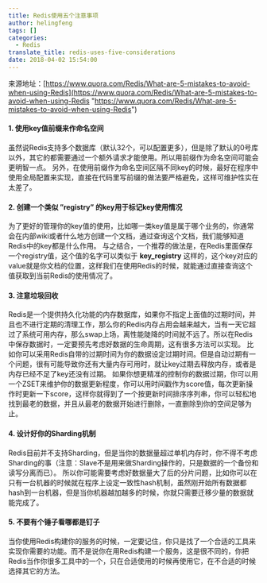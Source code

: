 ```yaml
---
title: Redis使用五个注意事项
author: helingfeng
tags: []
categories:
  - Redis
translate_title: redis-uses-five-considerations
date: 2018-04-02 15:54:00
---
```

来源地址：[https://www.quora.com/Redis/What-are-5-mistakes-to-avoid-when-using-Redis](https://www.quora.com/Redis/What-are-5-mistakes-to-avoid-when-using-Redis "https://www.quora.com/Redis/What-are-5-mistakes-to-avoid-when-using-Redis")

#### 1. 使用key值前缀来作命名空间

虽然说Redis支持多个数据库（默认32个，可以配置更多），但是除了默认的0号库以外，其它的都需要通过一个额外请求才能使用。所以用前缀作为命名空间可能会更明智一点。
另外，在使用前缀作为命名空间区隔不同key的时候，最好在程序中使用全局配置来实现，直接在代码里写前缀的做法要严格避免，这样可维护性实在太差了。

#### 2. 创建一个类似 ”registry” 的key用于标记key使用情况

为了更好的管理你的key值的使用，比如哪一类key值是属于哪个业务的，你通常会在内部wiki或者什么地方创建一个文档，通过查询这个文档，我们能够知道Redis中的key都是什么作用。
与之结合，一个推荐的做法是，在Redis里面保存一个registry值，这个值的名字可以类似于 __key_registry__ 这样的，这个key对应的value就是你文档的位置，这样我们在使用Redis的时候，就能通过直接查询这个值获取到当前Redis的使用情况了。

#### 3. 注意垃圾回收

Redis是一个提供持久化功能的内存数据库，如果你不指定上面值的过期时间，并且也不进行定期的清理工作，那么你的Redis内存占用会越来越大，当有一天它超过了系统可用内存，那么swap上场，离性能陡降的时间就不远了。所以在Redis中保存数据时，一定要预先考虑好数据的生命周期，这有很多方法可以实现。
比如你可以采用Redis自带的过期时间为你的数据设定过期时间。但是自动过期有一个问题，很有可能导致你还有大量内存可用时，就让key过期去释放内存，或者是内存已经不足了key还没有过期。
如果你想更精准的控制你的数据过期，你可以用一个ZSET来维护你的数据更新程度，你可以用时间戳作为score值，每次更新操作时更新一下score，这样你就得到了一个按更新时间排序序列串，你可以轻松地找到最老的数据，并且从最老的数据开始进行删除，一直删除到你的空间足够为止。

#### 4. 设计好你的Sharding机制

Redis目前并不支持Sharding，但是当你的数据量超过单机内存时，你不得不考虑Sharding的事（注意：Slave不是用来做Sharding操作的，只是数据的一个备份和读写分离而已）。
所以你可能需要考虑好数据量大了后的分片问题，比如你可以在只有一台机器的时候就在程序上设定一致性hash机制，虽然刚开始所有数据都hash到一台机器，但是当你机器越加越多的时候，你就只需要迁移少量的数据就能完成了。


#### 5. 不要有个锤子看哪都是钉子

当你使用Redis构建你的服务的时候，一定要记住，你只是找了一个合适的工具来实现你需要的功能。而不是说你在用Redis构建一个服务，这是很不同的，你把Redis当作你很多工具中的一个，只在合适使用的时候再使用它，在不合适的时候选择其它的方法。

